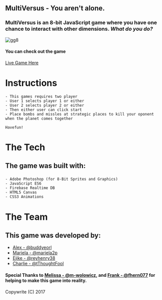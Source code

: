 ## MultiVersus - You aren't alone. 

### MultiVersus is an 8-bit JavaScript game where you have one chance to interact with other dimensions. *What do you do?*

![gg8](https://user-images.githubusercontent.com/31670361/39390657-acbf4a46-4a65-11e8-8ff3-b21d766e5691.gif)


#### You can check out the game 
[Live Game Here](https://buddyeorl.github.io/ggj2018/)


# Instructions
    - This games requires two player
    - User 1 selects player 1 or either
    - User 2 selects player 2 or either
    - Then either user can click start
    - Place bombs and missles at strategic places to kill your oponent when the planet comes together
    
    Havefun!
    
    
# The Tech
## The game was built with:
###
    - Adobe Photoshop (for 8-Bit Sprites and Graphics)
    - JavaScript ES6
    - Firebase Realtime DB
    - HTML5 Canvas
    - CSS3 Animations


# The Team
## This game was developed by:

- [Alex - @buddyeorl](#)
- [Mariela - @mariela2p](#)
- [Ejike - @reyhenry38](https://github.com/reyhenry38)
- [Charlie - @tThoughtFool](#)


#### Special Thanks to [Melissa - @m-wolowicz](https://github.com/m-wolowicz), and [Frank - @fhern077](https://github.com/fhern077) for helping to make this game into reality.




Copywrite (C) 2017
